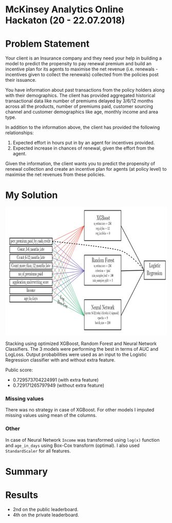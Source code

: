 McKinsey Analytics Online Hackaton (20 - 22.07.2018)
==================================


# Problem Statement
Your client is an Insurance company and they need your help in building a model to predict the propensity to pay renewal premium and build an incentive plan for its agents to maximise the net revenue (i.e. renewals - incentives given to collect the renewals) collected from the policies post their issuance.
 
You have information about past transactions from the policy holders along with their demographics. The client has provided aggregated historical transactional data like number of premiums delayed by 3/6/12 months across all the products, number of premiums paid, customer sourcing channel and customer demographics like age, monthly income and area type.
 
In addition to the information above, the client has provided the following relationships:
1. Expected effort in hours put in by an agent for incentives provided.
2. Expected increase in chances of renewal, given the effort from the agent.
 
Given the information, the client wants you to predict the propensity of renewal collection and create an incentive plan for agents (at policy level) to maximise the net revenues from these policies.

# My Solution
<img src="./figures/model_scheme.svg" width="800" height="400" />

Stacking using optimized XGBoost, Random Forest and Neural Network Classifiers. The 3 models were performing the best in terms of AUC and LogLoss.
Output probabilities were used as an input to the Logistic Regression classifier with and without extra feature. 

Public score:
* 0.729573704224991 (with extra feature)
* 0.729171265797949 (without extra feature)

### Missing values
There was no strategy in case of XGBoost. For other models I imputed missing values using mean of the columns. 

### Other
In case of Neural Network `Income` was transformed using `log(x)` function and `age_in_days` using Box-Cox transform (optimal). I also used `StandardScaler` for all features.

# Summary

# Results
* 2nd on the public leaderboard.
* 4th on the private leaderboard.
